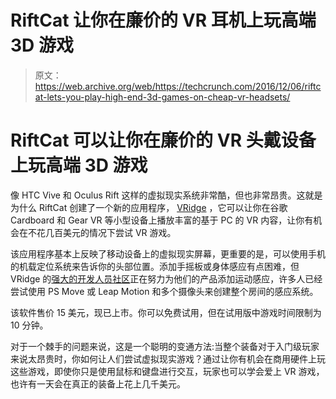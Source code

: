 # RiftCat 让你在廉价的 VR 耳机上玩高端 3D 游戏

> 原文：<https://web.archive.org/web/https://techcrunch.com/2016/12/06/riftcat-lets-you-play-high-end-3d-games-on-cheap-vr-headsets/>

# RiftCat 可以让你在廉价的 VR 头戴设备上玩高端 3D 游戏

像 HTC Vive 和 Oculus Rift 这样的虚拟现实系统非常酷，但也非常昂贵。这就是为什么 RiftCat 创建了一个新的应用程序， [VRidge](https://web.archive.org/web/20230325224300/https://riftcat.com/vridge) ，它可以让你在谷歌 Cardboard 和 Gear VR 等小型设备上播放丰富的基于 PC 的 VR 内容，让你有机会在不花几百美元的情况下尝试 VR 游戏。

该应用程序基本上反映了移动设备上的虚拟现实屏幕，更重要的是，可以使用手机的机载定位系统来告诉你的头部位置。添加手摇板或身体感应有点困难，但 VRidge 的[强大的开发人员社区](https://web.archive.org/web/20230325224300/https://www.reddit.com/r/vridge/)正在努力为他们的产品添加运动感应，许多人已经尝试使用 PS Move 或 Leap Motion 和多个摄像头来创建整个房间的感应系统。

该软件售价 15 美元，现已上市。你可以免费试用，但在试用版中游戏时间限制为 10 分钟。

对于一个棘手的问题来说，这是一个聪明的变通方法:当整个装备对于入门级玩家来说太昂贵时，你如何让人们尝试虚拟现实游戏？通过让你有机会在商用硬件上玩这些游戏，即使你只是使用鼠标和键盘进行交互，玩家也可以学会爱上 VR 游戏，也许有一天会在真正的装备上花上几千美元。